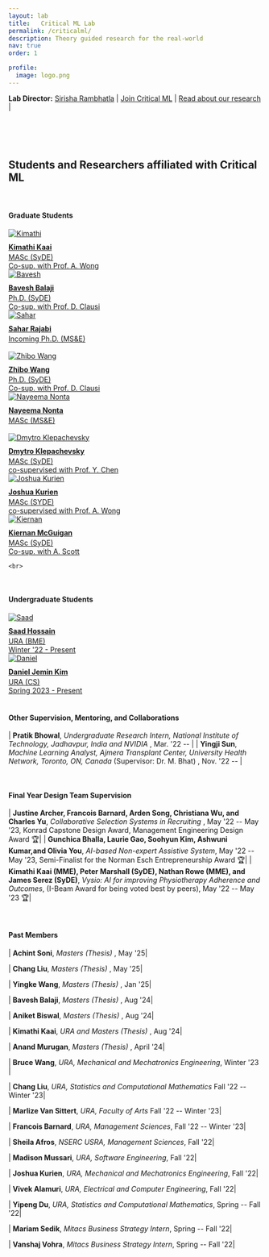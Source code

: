 ```yaml
---
layout: lab
title:   Critical ML Lab
permalink: /criticalml/
description: Theory guided research for the real-world
nav: true
order: 1

profile:
  image: logo.png
---
```

**Lab Director:**  [Sirisha Rambhatla](https://sirisharambhatla.com) 
&#x7c; [Join Critical ML](/criticalml/join/) &#x7c; [Read about our research](/publications/) &#x7c;



<br />
<br />
<br />

## Students and Researchers affiliated with Critical ML


<style>
table {
    border-collapse: collapse;
}
table, th, td {
   border: 1px solid white;
}
blockquote {
    border-left: solid blue;
    padding-left: 10px;
}
</style>

<br>



#### Graduate Students
<div class ="image-gallery">
  <div class="box"><a href="https://kimathikaai.com" title="Kimathi Kaai">
         <img src="/assets/img/grp_mem/Kimathi.jpeg" alt="Kimathi"  class="img-gallery" />
         <div class ="textbox" style="margin-top:10px;"> <b> Kimathi Kaai </b> </div>
         <div class ="textbox" style="margin-top:3px;"> MASc (SyDE) <br> Co-sup. with Prof. A. Wong<br> </div></a>
  </div>

   <div class="box"><a href="https://github.com/Bavesh-B" title="Bavesh Balaji">
         <img src="/assets/img/grp_mem/Bavesh.jpg" alt="Bavesh"  class="img-gallery" />
         <div class ="textbox" style="margin-top:10px;"> <b> Bavesh Balaji </b> </div>
         <div class ="textbox" style="margin-top:3px;"> Ph.D. (SyDE) <br> Co-sup. with Prof. D. Clausi<br> </div></a>
  </div>

 <div class="box"><a href="https://scholar.google.com/citations?user=JmPxjS8AAAAJ&hl=en" title="Sahar Rajabi">
         <img src="/assets/img/grp_mem/Sahar.jpg" alt="Sahar"  class="img-gallery" />
         <div class ="textbox" style="margin-top:10px;"> <b> Sahar Rajabi </b> </div>
         <div class ="textbox" style="margin-top:3px;"> Incoming Ph.D. (MS&E) <br> <br> </div></a>
  </div>


<div class="box">
  <a href="https://vip.uwaterloo.ca/zhibo-wang/" title="Zhibo Wang">
    <img src="/assets/img/grp_mem/Zhibo.jpg" alt="Zhibo Wang" class="img-gallery" />
    <div class="textbox" style="margin-top:10px;"> <b> Zhibo Wang </b> </div>
    <div class="textbox" style="margin-top:3px;"> Ph.D. (SyDE) <br> Co-sup. with Prof. D. Clausi<br> </div></a>
</div>

<div class="box">
  <a href="https://github.com/NayeemaNonta" title="Nayeema Nonta">
    <img src="/assets/img/grp_mem/Nayeema.jpg" alt="Nayeema Nonta" class="img-gallery" />
    <div class="textbox" style="margin-top:10px;"> <b> Nayeema Nonta </b> </div>
    <div class="textbox" style="margin-top:3px;"> MASc (MS&E) <br> <br> </div>
  </a>
</div>

<div class="box">
  <a href="https://lt.linkedin.com/in/dmytro-klepachevskyi-5a05561b7" title="Dmytro Klepachevsky">
    <img src="/assets/img/grp_mem/Dmytro.jpeg" alt="Dmytro Klepachevsky" class="img-gallery" />
    <div class="textbox" style="margin-top:10px;"> <b> Dmytro Klepachevsky </b> </div>
    <div class="textbox" style="margin-top:3px;"> MASc (SyDE) <br> co-supervised with Prof. Y. Chen <br> </div></a>
</div>

<div class="box">
  <a href="https://ca.linkedin.com/in/joshua-kurien" title="Joshua Kurien">
    <img src="/assets/img/grp_mem/Joshua.jpg" alt="Joshua Kurien" class="img-gallery" />
    <div class="textbox" style="margin-top:10px;"> <b> Joshua Kurien </b> </div>
    <div class="textbox" style="margin-top:3px;"> MASc (SYDE) <br> co-supervised with Prof. A. Wong  <br> </div></a>
</div>


  <div class="box"><a href="https://www.kiernanmcguigan.com/" title="Kiernan McGuigan">
         <img src="/assets/img/grp_mem/Kiernan.jpeg" alt="Kiernan"  class="img-gallery" />
         <div class ="textbox" style="margin-top:10px;"> <b> Kiernan McGuigan </b> </div>
         <div class ="textbox" style="margin-top:3px;"> MASc (SyDE) <br> Co-sup. with A. Scott <br> </div></a>
  </div>

 
    <br>
 </div>

<br>

#### Undergraduate Students

<div class ="image-gallery">
  <div class="box"><a href="https://github.com/sdhossain" title="Saad Hossain">
         <img src="/assets/img/grp_mem/Saad.jpg" alt="Saad"  class="img-gallery" />
         <div class ="textbox" style="margin-top:10px;"> <b> Saad Hossain </b> </div>
         <div class ="textbox" style="margin-top:3px;"> URA (BME) <br> Winter '22 - Present <br> </div></a>
  </div>

  <div class="box"><a href="" title="Daniel Jemin Kim">
         <img src="/assets/img/grp_mem/DanielK.jpeg" alt="Daniel"  class="img-gallery" />
         <div class ="textbox" style="margin-top:10px;"> <b> Daniel Jemin Kim </b> </div>
         <div class ="textbox" style="margin-top:3px;"> URA (CS) <br> Spring 2023 - Present <br> </div></a>
  </div>


<br>
    
 </div>


<!---
|  **Graduate Supervision and Mentoring**    |                                                                                
| ---           |                                                                                                            
| **Kimathi Kaai**, *MASc Student, Systems Design Engineering* (Co-supervised with Prof. A. Wong), Sept. '22 --|                           
| **Ahmed Shahriar Sakib**, *MASc Student, Management Sciences* (Co-supervised with Prof. F. Gzara), Sept. '22 --| 
| **Aniket Biswal**, *MASc Student, Management Sciences* (Co-supervised with Prof. F. Gzara), Sept. '22 --|   
| **Jinman Park**, *Ph.D. Student, Systems Design Engineering* (Supervisors: Prof. P. Fieguth and Prof. J. Zelek), Nov. '21 --| 
||
|**Undergraduate Supervision and Mentoring** |
| **Sheila Afros**, *NSERC USRA, Management Sciences* , Fall '22|
| **Madison Mussari**, *URA, Software Engineering* , Fall '22|
| **Joshua Kurien**, *URA, Mechanical and Mechatronics Engineering* , Fall '22 --|
| **Francois Barnard**, *URA, Management Sciences* , Fall '22 |
| **Vivek Alamuri**, *URA, Electrical and Computer Engineering* , Fall '22|
| **Yipeng Du**, *URA, Statistics and Computational Mathematics* , Spring '22|
| **Kimathi Kaai**, *URA, Mechanical and Mechatronics Engineering* , Winter '22|
| **Saad Hossain**, *URA, Biomedical Engineering* (Supervisor: Prof. P. Fieguth) , Winter '22 -- |
-->

#### Other Supervision, Mentoring, and Collaborations

| **Pratik Bhowal**, *Undergraduate Research Intern, National Institute of Technology, Jadhavpur, India and NVIDIA* , Mar. '22 -- |
| **Yingji Sun**, *Machine Learning Analyst, Ajmera Transplant Center, University Health Network, Toronto, ON, Canada* (Supervisor: Dr. M. Bhat) , Nov. '22 -- |

<br>

#### Final Year Design Team Supervision

| **Justine Archer, Francois Barnard, Arden Song, Christiana Wu, and Charles Yu**, *Collaborative Selection Systems in Recruiting* , May '22 -- May '23, Konrad Capstone Design Award, Management Engineering Design Award 🏆|
| **Gunchica Bhalla, Laurie Gao, Soohyun Kim, Ashwuni Kumar,and Olivia You**, *AI-based Non-expert Assistive System*, May '22 -- May '23, Semi-Finalist for the Norman Esch Entrepreneurship Award 🏆|
| **Kimathi Kaai (MME), Peter Marshall (SyDE), Nathan Rowe (MME), and James Serez (SyDE)**, *Vysio: AI for improving Physiotherapy Adherence and Outcomes*, (I-Beam Award for being voted best by peers), May '22 -- May '23  🏆|

<br>


#### Past Members




| **Achint Soni**, *Masters (Thesis)* , May '25|

| **Chang Liu**, *Masters (Thesis)* , May '25|

| **Yingke Wang**, *Masters (Thesis)* , Jan '25|

| **Bavesh Balaji**, *Masters (Thesis)* , Aug '24|

| **Aniket Biswal**, *Masters (Thesis)* , Aug '24|

| **Kimathi Kaai**, *URA and Masters (Thesis)* , Aug '24|

| **Anand Murugan**, *Masters (Thesis)* , April '24|

| **Bruce Wang**, *URA, Mechanical and Mechatronics Engineering*, Winter '23 |

| **Chang Liu**, *URA, Statistics and Computational Mathematics* Fall '22 -- Winter '23|

| **Marlize Van Sittert**, *URA, Faculty of Arts* Fall '22 -- Winter '23|

| **Francois Barnard**, *URA, Management Sciences*, Fall '22 -- Winter '23|

| **Sheila Afros**, *NSERC USRA, Management Sciences*, Fall '22|

| **Madison Mussari**, *URA, Software Engineering*, Fall '22|

| **Joshua Kurien**, *URA, Mechanical and Mechatronics Engineering*, Fall '22|

| **Vivek Alamuri**, *URA, Electrical and Computer Engineering*, Fall '22|

| **Yipeng Du**, *URA, Statistics and Computational Mathematics*, Spring -- Fall '22|

| **Mariam Sedik**,  *Mitacs Business Strategy Intern*, Spring -- Fall '22|

| **Vanshaj Vohra**, *Mitacs Business Strategy Intern*, Spring -- Fall '22|

<!---

### Research Projects
<div class="projects grid">

  {% assign sorted_projects = site.projects | sort: "importance" %}
  {% for project in sorted_projects %}
  <div class="grid-item">
    {% if project.redirect %}
    <a href="{{ project.redirect }}" target="_blank">
    {% else %}
    <a href="{{ project.url | relative_url }}">
    {% endif %}
      <div class="card hoverable">
        {% if project.img %}
        <img src="{{ project.img | relative_url }}" alt="project thumbnail">
        {% endif %}
        <div class="card-body">
          <h2 class="card-title text-lowercase">{{ project.title }}</h2>
          <p class="card-text">{{ project.description }}</p>
          <div class="row ml-1 mr-1 p-0">
            {% if project.github %}
            <div class="github-icon">
              <div class="icon" data-toggle="tooltip" title="Code Repository">
                <a href="{{ project.github }}" target="_blank"><i class="fab fa-github gh-icon"></i></a>
              </div>
              {% if project.github_stars %}
              <span class="stars" data-toggle="tooltip" title="GitHub Stars">
                <i class="fas fa-star"></i>
                <span id="{{ project.github_stars }}-stars"></span>
              </span>
              {% endif %}
            </div>
            {% endif %}
          </div>
        </div>
      </div>
    </a>
  </div>
{% endfor %}

</div>
-->
